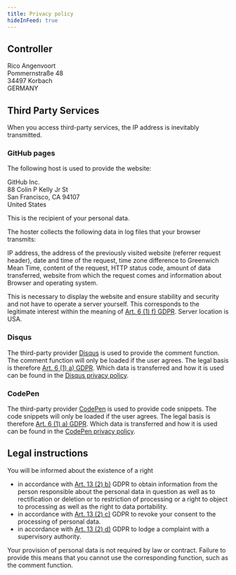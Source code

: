```yaml
---
title: Privacy policy
hideInFeed: true
---
```


## Controller

Rico Angenvoort\
Pommernstraße 48\
34497 Korbach\
GERMANY

## Third Party Services

When you access third-party services, the IP address is inevitably transmitted.

### GitHub pages

The following host is used to provide the website:

GitHub Inc.\
88 Colin P Kelly Jr St\
San Francisco, CA 94107\
United States

This is the recipient of your personal data.

The hoster collects the following data in log files that your browser transmits:

IP address, the address of the previously visited website (referrer request header), date and time of the request, time zone difference to Greenwich Mean Time, content of the request, HTTP status code, amount of data transferred, website from which the request comes and information about Browser and operating system.

This is necessary to display the website and ensure stability and security and not have to operate a server yourself. This corresponds to the legitimate interest within the meaning of [Art. 6 (1) f) GDPR](https://dsgvo-gesetz.de/art-6-dsgvo/). Server location is USA.

### Disqus

The third-party provider [Disqus](https://disqus.com/) is used to provide the comment function. The comment function will only be loaded if the user agrees. The legal basis is therefore [Art. 6 (1) a) GDPR](https://dsgvo-gesetz.de/art-6-dsgvo/). Which data is transferred and how it is used can be found in the [Disqus privacy policy](https://disqus.com/privacy-policy/).

### CodePen

The third-party provider [CodePen](https://codepen.io/) is used to provide code snippets. The code snippets will only be loaded if the user agrees. The legal basis is therefore [Art. 6 (1) a) GDPR](https://dsgvo-gesetz.de/art-6-dsgvo/). Which data is transferred and how it is used can be found in the [CodePen privacy policy](https://blog.codepen.io/documentation/privacy-policy/).

## Legal instructions

You will be informed about the existence of a right

- in accordance with [Art. 13 (2) b)](https://dsgvo-gesetz.de/art-13-dsgvo/) GDPR to obtain information from the person responsible about the personal data in question as well as to rectification or deletion or to restriction of processing or a right to object to processing as well as the right to data portability.
- in accordance with [Art. 13 (2) c)](https://dsgvo-gesetz.de/art-13-dsgvo/) GDPR to revoke your consent to the processing of personal data.
- in accordance with [Art. 13 (2) d)](https://dsgvo-gesetz.de/art-13-dsgvo/) GDPR to lodge a complaint with a supervisory authority.

Your provision of personal data is not required by law or contract. Failure to provide this means that you cannot use the corresponding function, such as the comment function.
